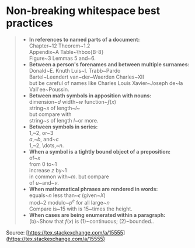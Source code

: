 # Non-breaking whitespace best practices

>* **In references to named parts of a document:**  
Chapter~12   Theorem~1.2  
Appendix~A   Table~\hbox{B-8}  
Figure~3   Lemmas 5 and~6.  
>* **Between a person's forenames and between multiple surnames:**  
Donald~E. Knuth   Luis~I. Trabb~Pardo  
Bartel~Leendert van~der~Waerden   Charles~XII  
but be careful of names like Charles Louis Xavier~Joseph de~la Vall\'ee~Poussin.  
>* **Between math symbols in apposition with nouns:**  
dimension~$d$ width~$w$ function~$f(x)$  
string~$s$ of length~$l$~  
but compare with  
string~$s$ of length $l$~or more.  
>* **Between symbols in series:**  
1,~2, or~3  
$a$,~$b$, and~$c$  
1,~2, \dots,~$n$.  
>* **When a symbol is a tightly bound object of a preposition:**  
of~$x$  
from 0 to~1  
increase $z$ by~1  
in common with~$m$. but compare  
of $u$~and~$v$.  
>* **When mathematical phrases are rendered in words:**  
equals~$n$ less than~$\epsilon$ (given~$X$)  
mod~2 modulo~$p^e$ for all large~$n$  
Compare is~15 with is 15~times the height.  
>* **When cases are being enumerated within a paragraph:**  
(b)~Show that $f(x)$ is (1)~continuous; (2)~bounded..

Source: [https://tex.stackexchange.com/a/15555](https://tex.stackexchange.com/a/15555)